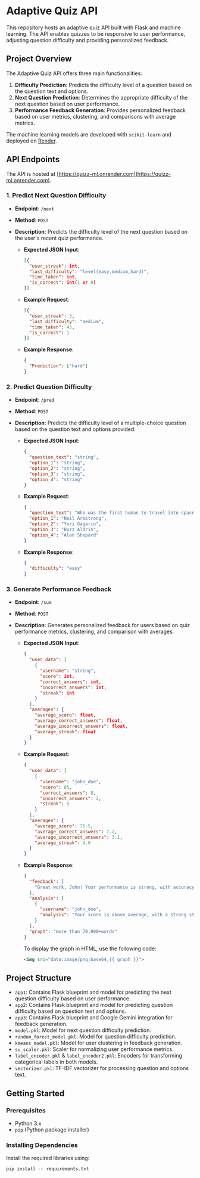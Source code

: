 # Adaptive Quiz API

This repository hosts an adaptive quiz API built with Flask and machine learning. The API enables quizzes to be responsive to user performance, adjusting question difficulty and providing personalized feedback.

## Project Overview

The Adaptive Quiz API offers three main functionalities:

1. **Difficulty Prediction**: Predicts the difficulty level of a question based on the question text and options.
2. **Next Question Prediction**: Determines the appropriate difficulty of the next question based on user performance.
3. **Performance Feedback Generation**: Provides personalized feedback based on user metrics, clustering, and comparisons with average metrics.

The machine learning models are developed with `scikit-learn` and deployed on [Render](https://render.com).

## API Endpoints

The API is hosted at [https://quizz-ml.onrender.com](https://quizz-ml.onrender.com).

### 1. Predict Next Question Difficulty

- **Endpoint**: `/next`
- **Method**: `POST`
- **Description**: Predicts the difficulty level of the next question based on the user's recent quiz performance.
  
  - **Expected JSON Input**:
    ```json
    [{
      "user_streak": int,
      "last_difficulty": "level(easy,medium,hard)",
      "time_taken": int,
      "is_correct": int(1 or 0)
    }]
    ```
  - **Example Request**:
    ```json
    [{
      "user_streak": 3,
      "last_difficulty": "medium",
      "time_taken": 45,
      "is_correct": 1
    }]
    ```
  - **Example Response**:
    ```json
    {
      "Prediction": ["hard"]
    }
    ```

### 2. Predict Question Difficulty

- **Endpoint**: `/pred`
- **Method**: `POST`
- **Description**: Predicts the difficulty level of a multiple-choice question based on the question text and options provided.

  - **Expected JSON Input**:
    ```json
    {
      "question_text": "string",
      "option_1": "string",
      "option_2": "string",
      "option_3": "string",
      "option_4": "string"
    }
    ```
  - **Example Request**:
    ```json
    {
      "question_text": "Who was the first human to travel into space?",
      "option_1": "Neil Armstrong",
      "option_2": "Yuri Gagarin",
      "option_3": "Buzz Aldrin",
      "option_4": "Alan Shepard"
    }
    ```
  - **Example Response**:
    ```json
    {
      "difficulty": "easy"
    }
    ```

### 3. Generate Performance Feedback

- **Endpoint**: `/sum`
- **Method**: `POST`
- **Description**: Generates personalized feedback for users based on quiz performance metrics, clustering, and comparison with averages.
  
  - **Expected JSON Input**:
    ```json
    {
      "user_data": [
        {
          "username": "string",
          "score": int,
          "correct_answers": int,
          "incorrect_answers": int,
          "streak": int
        }
      ],
      "averages": {
        "average_score": float,
        "average_correct_answers": float,
        "average_incorrect_answers": float,
        "average_streak": float
      }
    }
    ```
  - **Example Request**:
    ```json
    {
      "user_data": [
        {
          "username": "john_doe",
          "score": 85,
          "correct_answers": 8,
          "incorrect_answers": 2,
          "streak": 5
        }
      ],
      "averages": {
        "average_score": 75.5,
        "average_correct_answers": 7.2,
        "average_incorrect_answers": 3.1,
        "average_streak": 4.0
      }
    }
    ```
  - **Example Response**:
    ```json
    {
      "feedback": [
        "Great work, John! Your performance is strong, with accuracy above the average. Keep pushing for perfection!"
      ],
      "analysis": [
        {
          "username": "john_doe",
          "analysis": "Your score is above average, with a strong streak. Work on reducing errors for even higher accuracy."
        }
      ],
      "graph": "more than 70,000+words"
    }
    ```

    To display the graph in HTML, use the following code:

    ```html
    <img src="data:image/png;base64,{{ graph }}">
    ```

## Project Structure

- `app1`: Contains Flask blueprint and model for predicting the next question difficulty based on user performance.
- `app2`: Contains Flask blueprint and model for predicting question difficulty based on question text and options.
- `app3`: Contains Flask blueprint and Google Gemini integration for feedback generation.
- `model.pkl`: Model for next question difficulty prediction.
- `random_forest_model.pkl`: Model for question difficulty prediction.
- `kmeans_model.pkl`: Model for user clustering in feedback generation.
- `su_scaler.pkl`: Scaler for normalizing user performance metrics.
- `label_encoder.pkl` & `label_encoder2.pkl`: Encoders for transforming categorical labels in both models.
- `vectorizer.pkl`: TF-IDF vectorizer for processing question and options text.

## Getting Started

### Prerequisites

- Python 3.x
- `pip` (Python package installer)

### Installing Dependencies

Install the required libraries using:

```bash
pip install -r requirements.txt
